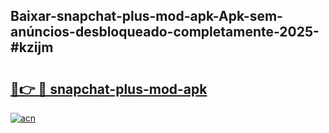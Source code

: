 ## Baixar-snapchat-plus-mod-apk-Apk-sem-anúncios-desbloqueado-completamente-2025-#kzijm

# <h2><a href="https://ainizakaria.my?title=snapchat-plus-mod-apk&ref=20M">🔗👉 🔴 snapchat-plus-mod-apk</a></h2>

[![acn](https://github.com/user-attachments/assets/0f9c940e-d8b0-45ae-aac7-cd30a18b3e1c)](https://ainizakaria.my?title=snapchat-plus-mod-apk&ref=20M)

